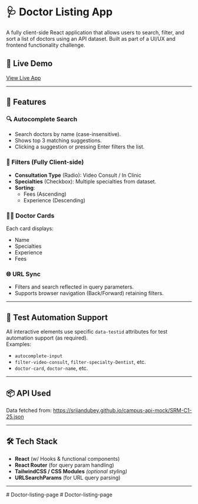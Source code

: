 # 🩺 Doctor Listing App

A fully client-side React application that allows users to search, filter, and sort a list of doctors using an API dataset. Built as part of a UI/UX and frontend functionality challenge.

## 🚀 Live Demo
<!-- Add your live deployment link here if available -->
[View Live App](https://your-deployment-link.com)

---

## 📌 Features

### 🔍 Autocomplete Search
- Search doctors by name (case-insensitive).
- Shows top 3 matching suggestions.
- Clicking a suggestion or pressing Enter filters the list.

### 🧪 Filters (Fully Client-side)
- **Consultation Type** (Radio): Video Consult / In Clinic
- **Specialties** (Checkbox): Multiple specialties from dataset.
- **Sorting**:
  - Fees (Ascending)
  - Experience (Descending)

### 🧑‍⚕️ Doctor Cards
Each card displays:
- Name
- Specialties
- Experience
- Fees

### 🌐 URL Sync
- Filters and search reflected in query parameters.
- Supports browser navigation (Back/Forward) retaining filters.

---

## 🧪 Test Automation Support

All interactive elements use specific `data-testid` attributes for test automation support (as required).  
Examples:
- `autocomplete-input`
- `filter-video-consult`, `filter-specialty-Dentist`, etc.
- `doctor-card`, `doctor-name`, etc.

---

## 📦 API Used

Data fetched from:
https://srijandubey.github.io/campus-api-mock/SRM-C1-25.json


---

## 🛠️ Tech Stack

- **React** (w/ Hooks & functional components)
- **React Router** (for query param handling)
- **TailwindCSS / CSS Modules** *(optional styling)*
- **URLSearchParams** (for URL query parsing)

---
#   D o c t o r - l i s t i n g - p a g e  
 #   D o c t o r - l i s t i n g - p a g e  
 